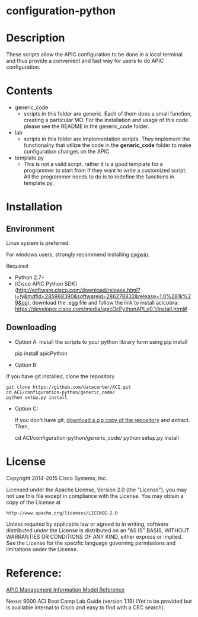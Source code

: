configuration-python
====================

# Description
These scripts allow the APIC configuration to be done in a local terminal
and thus provide a convenient and fast way for users to do APIC configuration.


# Contents

* generic\_code
  - scripts in this folder are generic. Each of them does a small function,
    creating a particular MO.  For the installation and usage of this code
    please see the README in the generic_code folder.
* lab
  - scripts in this folder are implementation scripts. They implement the
    functionality that utilize the code in the **generic_code** folder to make
    configuration changes on the APIC.
* template.py
  - This is not a valid script, rather it is a good template for a programmer
    to start from if they want to write a customized script. All the
    programmer needs to do is to redefine the functions in template.py. 

# Installation

## Environment

Linux system is preferred. 

For windows users, strongly recommend installing [cygwin](https://www.cygwin.com/).

Required

* Python 2.7+
* [Cisco APIC Python SDK] (http://software.cisco.com/download/release.html?i=!y&mdfid=285968390&softwareid=286278832&release=1.0%281k%29&os),
  download the .egg file and follow the link to install acicobra:
  https://developer.cisco.com/media/apicDcPythonAPI_v0.1/install.html#

## Downloading 

* Option A:
  Install the scripts to your python library form using pip install
    
    pip install apicPython

* Option B:

 If you have git installed, clone the repository

    git clone https://github.com/datacenter/ACI.git
    cd ACI/configuration-python/generic_code/
    python setup.py install

* Option C:

  If you don't have git, [download a zip copy of the repository](https://github.com/datacenter/ACI/archive/master.zip) and extract.
  Then,

    cd ACI/configuration-python/generic_code/
    python setup.py install
    
# License

Copyright 2014-2015 Cisco Systems, Inc.

Licensed under the Apache License, Version 2.0 (the "License");
you may not use this file except in compliance with the License.
You may obtain a copy of the License at

    http://www.apache.org/licenses/LICENSE-2.0

Unless required by applicable law or agreed to in writing, software
distributed under the License is distributed on an "AS IS" BASIS,
WITHOUT WARRANTIES OR CONDITIONS OF ANY KIND, either express or implied.
See the License for the specific language governing permissions and
limitations under the License.

# Reference: 
[APIC Management Information Model Reference](https://developer.cisco.com/site/apic-dc/documents/mim-ref/)

Nexus 9000 ACI Boot Camp Lab Guide (version 1.19) (Yet to be provided but is
available internal to Cisco and easy to find with a CEC search).
